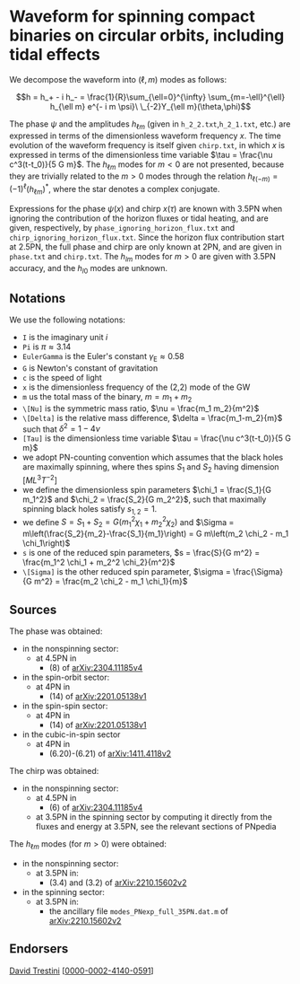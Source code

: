 # Waveform for spinning compact binaries on circular orbits, including tidal effects

We decompose the waveform into $(\ell,m)$ modes as follows:

$$h = h_+ - i h_- = \frac{1}{R}\sum_{\ell=0}^{\infty} \sum_{m=-\ell}^{\ell} h_{\ell m} e^{- i m \psi}\ \_{-2}Y_{\ell m}(\theta,\phi)$$

The phase $\psi$ and the amplitudes $h_{\ell m}$ (given in ``h_2_2.txt``,``h_2_1.txt``, etc.) are expressed in terms of the dimensionless waveform frequency $x$. The time evolution of the waveform frequency is itself given ``chirp.txt``, in which $x$ is expressed in terms of the dimensionless time variable $\tau =  \frac{\nu c^3(t-t_0)}{5 G m}$. The $h_{\ell m}$ modes for $m<0$ are not presented, because they are trivially related to the $m>0$ modes through the relation $h_{\ell (-m)} = (-1)^\ell (h_{\ell m})^*$, where the star denotes a complex conjugate.

Expressions for the phase $\psi(x)$ and chirp $x(\tau)$ are known with 3.5PN when ignoring the contribution of the horizon fluxes or tidal heating, and are given, respectively, by ``phase_ignoring_horizon_flux.txt`` and ``chirp_ignoring_horizon_flux.txt``. Since the horizon flux contribution start at 2.5PN, the full phase and chirp are only known at 2PN, and are given in ``phase.txt`` and ``chirp.txt``. The $h_{lm}$ modes for $m>0$ are given with 3.5PN accuracy, and the $h_{l0}$ modes are unknown.


## Notations

We use the following notations:
* ``I`` is the imaginary unit $i$
* ``Pi`` is $\pi \approx 3.14$
* ``EulerGamma`` is the Euler's constant $\gamma_\text{E} \approx 0.58$
* ``G`` is Newton's constant of gravitation
* ``c`` is the speed of light
* ``x`` is the dimensionless frequency of the (2,2) mode of the GW
* ``m`` us the total mass of the binary, $m = m_1+m_2$
* ``\[Nu]`` is the symmetric mass ratio, $\nu = \frac{m_1 m_2}{m^2}$
* ``\[Delta]`` is the relative mass difference, $\delta = \frac{m_1-m_2}{m}$ such that $\delta^2=1-4\nu$
* ``[Tau]`` is the dimensionless time variable $\tau = \frac{\nu c^3(t-t_0)}{5 G m}$
* we adopt PN-counting convention which assumes that the black holes are maximally spinning, where thes spins $S_1$ and $S_2$ having dimension $[ML^3T^{-2}]$
* we define the dimensionless spin parameters $\chi_1 = \frac{S_1}{G m_1^2}$ and $\chi_2 = \frac{S_2}{G m_2^2}$, such that maximally spinning black holes satisfy $s_{1,2} = 1$.
* we define $S = S_1 + S_2 = G (m_1^2 \chi_1+m_2^2 \chi_2)$ and $\Sigma = m\left(\frac{S_2}{m_2}-\frac{S_1}{m_1}\right) = G m\left(m_2 \chi_2 - m_1 \chi_1\right)$
* ``s`` is one of the reduced spin parameters, $s = \frac{S}{G m^2} = \frac{m_1^2 \chi_1 + m_2^2 \chi_2}{m^2}$
* ``\[Sigma]`` is the other reduced spin parameter, $\sigma = \frac{\Sigma}{G m^2} = \frac{m_2 \chi_2 - m_1 \chi_1}{m}$

## Sources

The phase was obtained:
* in the nonspinning sector:
    * at 4.5PN in
        * (8) of [arXiv:2304.11185v4](https://arxiv.org/abs/2304.11185v4)
* in the spin-orbit sector:
    * at 4PN in
        * (14) of [arXiv:2201.05138v1](https://arxiv.org/abs/2201.05138v1)
* in the spin-spin sector:
    * at 4PN in
        * (14) of [arXiv:2201.05138v1](https://arxiv.org/abs/2201.05138v1)
* in the cubic-in-spin sector
    * at 4PN in
        * (6.20)-(6.21) of [arXiv:1411.4118v2](https://arxiv.org/abs/1411.4118v2)
    
The chirp was obtained:
* in the nonspinning sector:
    * at 4.5PN in 
        * (6) of [arXiv:2304.11185v4](https://arxiv.org/abs/2304.11185v4)
    * at 3.5PN in the spinning sector by computing it directly from the fluxes and energy at 3.5PN, see the relevant sections of PNpedia
    
The $h_{\ell m}$ modes (for $m>0$) were obtained:
* in the nonspinning sector:
    * at 3.5PN in:
        * (3.4) and (3.2) of [arXiv:2210.15602v2](https://arxiv.org/abs/2210.15602v2)
* in the spinning sector:
    * at 3.5PN in:
        * the ancillary file ``modes_PNexp_full_35PN.dat.m`` of [arXiv:2210.15602v2](https://arxiv.org/abs/2210.15602v2)  

## Endorsers

[David Trestini](https://github.com/davidtrestini) [[0000-0002-4140-0591](https://orcid.org/0000-0002-4140-0591)]
